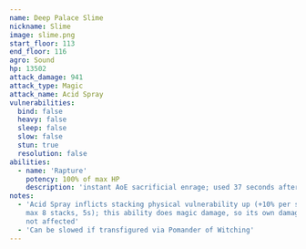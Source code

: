 ```yaml
---
name: Deep Palace Slime
nickname: Slime
image: slime.png
start_floor: 113
end_floor: 116
agro: Sound
hp: 13502
attack_damage: 941
attack_type: Magic
attack_name: Acid Spray
vulnerabilities:
  bind: false
  heavy: false
  sleep: false
  slow: false
  stun: true
  resolution: false
abilities:
  - name: 'Rapture'
    potency: 100% of max HP
    description: 'instant AoE sacrificial enrage; used 37 seconds after pull'
notes:
  - 'Acid Spray inflicts stacking physical vulnerability up (+10% per stack,
    max 8 stacks, 5s); this ability does magic damage, so its own damage is
    not affected'
  - 'Can be slowed if transfigured via Pomander of Witching'
---
```


